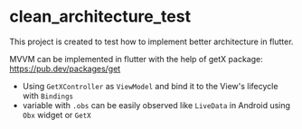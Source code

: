 # clean_architecture_test

This project is created to test how to implement better architecture in flutter.

MVVM can be implemented in flutter with the help of getX package: https://pub.dev/packages/get

- Using `GetXController` as `ViewModel` and bind it to the View's lifecycle with `Bindings`
- variable with `.obs` can be easily observed like `LiveData` in Android using `Obx` widget or `GetX`

